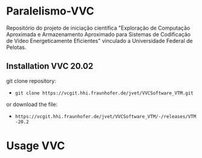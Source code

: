 # Paralelismo-VVC
Repositório do projeto de iniciação científica  "Exploração de Computação Aproximada e Armazenamento Aproximado para Sistemas de Codificação de Vídeo Energeticamente Eficientes" vinculado a Universidade Federal de Pelotas.


## Installation VVC 20.02

git clone repository:

- ```git clone https://vcgit.hhi.fraunhofer.de/jvet/VVCSoftware_VTM.git```

or download the file:

- ```https://vcgit.hhi.fraunhofer.de/jvet/VVCSoftware_VTM/-/releases/VTM-20.2```

# Usage VVC

